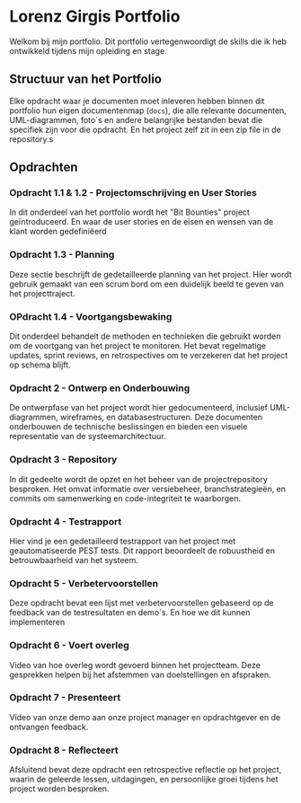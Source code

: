# Lorenz Girgis Portfolio

Welkom bij mijn portfolio. Dit portfolio vertegenwoordigt de skills die ik heb ontwikkeld tijdens mijn opleiding en stage.

## Structuur van het Portfolio

Elke opdracht waar je documenten moet inleveren hebben binnen dit portfolio hun eigen documentenmap (`docs`), die alle relevante documenten, UML-diagrammen, foto`s en andere belangrijke bestanden bevat die specifiek zijn voor die opdracht. En het project zelf zit in een zip file in de repository.s

## Opdrachten

### Opdracht 1.1 & 1.2 - Projectomschrijving en User Stories
In dit onderdeel van het portfolio wordt het "Bit Bounties" project geïntroduceerd. En waar de user stories en de eisen en wensen van de klant worden gedefiniëerd

### Opdracht 1.3 - Planning
Deze sectie beschrijft de gedetailleerde planning van het project. Hier wordt gebruik gemaakt van een scrum bord om een duidelijk beeld te geven van het projecttraject.

### OPdracht 1.4 - Voortgangsbewaking
Dit onderdeel behandelt de methoden en technieken die gebruikt worden om de voortgang van het project te monitoren. Het bevat regelmatige updates, sprint reviews, en retrospectives om te verzekeren dat het project op schema blijft.

### Opdracht 2 - Ontwerp en Onderbouwing
De ontwerpfase van het project wordt hier gedocumenteerd, inclusief UML-diagrammen, wireframes, en databasestructuren. Deze documenten onderbouwen de technische beslissingen en bieden een visuele representatie van de systeemarchitectuur.

### Opdracht 3 - Repository
In dit gedeelte wordt de opzet en het beheer van de projectrepository besproken. Het omvat informatie over versiebeheer, branchstrategieën, en commits om samenwerking en code-integriteit te waarborgen.

### Opdracht 4 - Testrapport
Hier vind je een gedetailleerd testrapport van het project met geautomatiseerde PEST tests. Dit rapport beoordeelt de robuustheid en betrouwbaarheid van het systeem.

### Opdracht 5 - Verbetervoorstellen
Deze opdracht bevat een lijst met verbetervoorstellen gebaseerd op de feedback van de testresultaten en demo`s. En hoe we dit kunnen implementeren

### Opdracht 6 - Voert overleg
Video van hoe overleg wordt gevoerd binnen het projectteam. Deze gesprekken helpen bij het afstemmen van doelstellingen en afspraken.

### Opdracht 7 - Presenteert
Video van onze demo aan onze project manager en opdrachtgever en de ontvangen feedback.

### Opdracht 8 - Reflecteert
Afsluitend bevat deze opdracht een retrospective reflectie op het project, waarin de geleerde lessen, uitdagingen, en persoonlijke groei tijdens het project worden besproken.